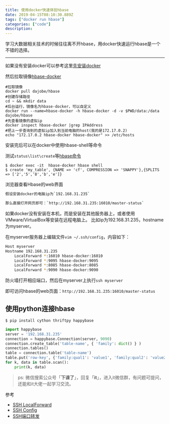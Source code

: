 ```yaml
---
title: 使用docker快速体验hbase
date: 2019-04-15T08:10:30.889Z
tags: ["docker run hbase"]
categories: ["code"]
description: 
---
```


学习大数据相关技术的时候往往离不开hbase，用docker快速运行hbase是一个不错的选择。

----------
如果没有安装docker可以参考这里[先安装docker](https://www.sxy91.com/posts/docker/)  

然后拉取镜像[hbase-docker](https://github.com/dajobe/hbase-docker)
```shell
#拉取镜像
docker pull dajobe/hbase
#创建存储路径
cd ~ && mkdir data
#后台运行，镜像名为hbase-docker，可以自定义
docker run --name=hbase-docker -h hbase-docker -d -v $PWD/data:/data dajobe/hbase
#先查看镜像的虚拟ip
docker inspect hbase-docker |grep IPAddress
#把上一步查询到的虚拟ip加入到当前电脑的host(我的是172.17.0.2)
echo "172.17.0.2 hbase-docker hbase-docker" >> /etc/hosts
```

安装完后可以在docker中使用hbase-shell等命令

测试`status\list\create`等[hbase命令](https://www.tutorialspoint.com/hbase/hbase_shell.htm)  

```
$ docker exec -it  hbase-docker hbase shell
$ create 'my_table', {NAME => 'cf', COMPRESSION => 'SNAPPY'},{SPLITS => ['2','5','8','b','e']}
```

浏览器查看Hbase的web界面
```bash
假设安装docker的电脑ip为`192.168.31.235`

那么直接打开网页即可：`http://192.168.31.235:16010/master-status`
```


如果docker没有安装在本机，而是安装在其他服务器上，或者使用VMware/VirtualBox等安装在远程电脑上。
比如ip为192.168.31.235，hostname为myserver。

在myserver服务器上编辑文件`vim ~/.ssh/config`，内容如下：  
```bash
Host myserver
Hostname 192.168.31.235
    LocalForward *:16010 hbase-docker:16010
    LocalForward *:9095 hbase-docker:9095
    LocalForward *:8085 hbase-docker:8085
    LocalForward *:9090 hbase-docker:9090
```

防火墙打开相应端口，然后在myserver上执行`ssh myserver`

即可访问hbase的web页面：`http://192.168.31.235:16010/master-status`


使用python连接hbase
----------

    $ pip install cython thriftpy happybase
    
```python
import happybase
server = '192.168.31.235'
connection = happybase.Connection(server, 9090)
connection.create_table('table-name', { 'family': dict() } )
connection.tables()
table = connection.table('table-name')
table.put('row-key', {'family:qual1': 'value1', 'family:qual2': 'value2'})
for k, data in table.scan():
	print(k, data)

```

> ps: 微信搜索公众号「**下课了**」，回复「**it**」，进入it微信群，有问题可提问，还能和it大佬一起学习交流。

参考  
- [SSH LocalForward](http://www.ruanyifeng.com/blog/2011/12/ssh_port_forwarding.html)
- [SSH Config](https://deepzz.com/post/how-to-setup-ssh-config.html)
- [SSH端口转发](https://www.cnblogs.com/520yang/articles/5405323.html)
